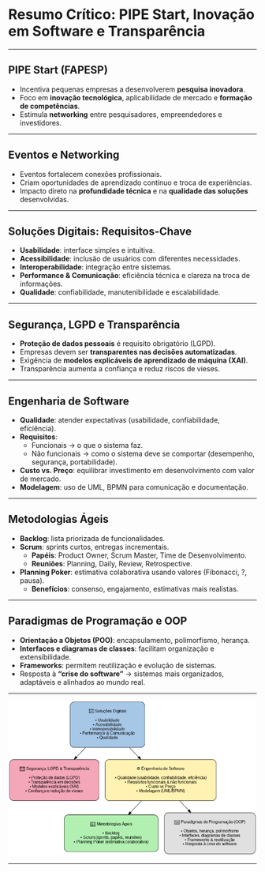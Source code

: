 # Resumo Crítico: PIPE Start, Inovação em Software e Transparência

---

## **PIPE Start (FAPESP)**

* Incentiva pequenas empresas a desenvolverem **pesquisa inovadora**.
* Foco em **inovação tecnológica**, aplicabilidade de mercado e **formação de competências**.
* Estimula **networking** entre pesquisadores, empreendedores e investidores.

---

## **Eventos e Networking**

* Eventos fortalecem conexões profissionais.
* Criam oportunidades de aprendizado contínuo e troca de experiências.
* Impacto direto na **profundidade técnica** e na **qualidade das soluções** desenvolvidas.

---

## **Soluções Digitais: Requisitos-Chave**

* **Usabilidade**: interface simples e intuitiva.
* **Acessibilidade**: inclusão de usuários com diferentes necessidades.
* **Interoperabilidade**: integração entre sistemas.
* **Performance & Comunicação**: eficiência técnica e clareza na troca de informações.
* **Qualidade**: confiabilidade, manutenibilidade e escalabilidade.

---

## **Segurança, LGPD e Transparência**

* **Proteção de dados pessoais** é requisito obrigatório (LGPD).
* Empresas devem ser **transparentes nas decisões automatizadas**.
* Exigência de **modelos explicáveis de aprendizado de máquina (XAI)**.
* Transparência aumenta a confiança e reduz riscos de vieses.

---

## **Engenharia de Software**

* **Qualidade**: atender expectativas (usabilidade, confiabilidade, eficiência).
* **Requisitos**:
  * Funcionais → o que o sistema faz.
  * Não funcionais → como o sistema deve se comportar (desempenho, segurança, portabilidade).
* **Custo vs. Preço**: equilibrar investimento em desenvolvimento com valor de mercado.
* **Modelagem**: uso de UML, BPMN para comunicação e documentação.

---

## **Metodologias Ágeis**

* **Backlog**: lista priorizada de funcionalidades.
* **Scrum**: sprints curtos, entregas incrementais.
  * **Papéis**: Product Owner, Scrum Master, Time de Desenvolvimento.
  * **Reuniões**: Planning, Daily, Review, Retrospective.
* **Planning Poker**: estimativa colaborativa usando valores (Fibonacci, ?, pausa).
  * **Benefícios**: consenso, engajamento, estimativas mais realistas.

---

## **Paradigmas de Programação e OOP**

* **Orientação a Objetos (POO)**: encapsulamento, polimorfismo, herança.
* **Interfaces e diagramas de classes**: facilitam organização e extensibilidade.
* **Frameworks**: permitem reutilização e evolução de sistemas.
* Resposta à **“crise do software”** → sistemas mais organizados, adaptáveis e alinhados ao mundo real.

---

![Diagrama de Software](softwarediagrama.png)

---
